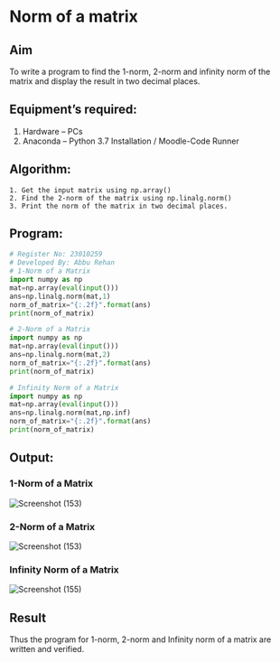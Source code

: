 # Norm of a matrix
## Aim
To write a program to find the 1-norm, 2-norm and infinity norm of the matrix and display the result in two decimal places.
## Equipment’s required:
1.	Hardware – PCs
2.	Anaconda – Python 3.7 Installation / Moodle-Code Runner
## Algorithm:
	1. Get the input matrix using np.array()   
    2. Find the 2-norm of the matrix using np.linalg.norm()
	3. Print the norm of the matrix in two decimal places.
## Program:
```Python
# Register No: 23010259
# Developed By: Abbu Rehan
# 1-Norm of a Matrix
import numpy as np
mat=np.array(eval(input()))
ans=np.linalg.norm(mat,1)
norm_of_matrix="{:.2f}".format(ans)
print(norm_of_matrix)

# 2-Norm of a Matrix
import numpy as np
mat=np.array(eval(input()))
ans=np.linalg.norm(mat,2)
norm_of_matrix="{:.2f}".format(ans)
print(norm_of_matrix)

# Infinity Norm of a Matrix
import numpy as np
mat=np.array(eval(input()))
ans=np.linalg.norm(mat,np.inf)
norm_of_matrix="{:.2f}".format(ans)
print(norm_of_matrix)

```
## Output:
### 1-Norm of a Matrix
![Screenshot (153)](https://github.com/Abburehan/Norm-of-a-matrix/assets/138849336/f5a7425f-5ca4-4f5d-b858-8ee679417966)

### 2-Norm of a Matrix
![Screenshot (153)](https://github.com/Abburehan/Norm-of-a-matrix/assets/138849336/57928bb2-933d-4990-a491-30be5b5e165d)

### Infinity Norm of a Matrix
![Screenshot (155)](https://github.com/Abburehan/Norm-of-a-matrix/assets/138849336/bd8744d6-6302-47a1-b3bc-ce9f04039c7b)

## Result
Thus the program for 1-norm, 2-norm and Infinity norm of a matrix are written and verified.
